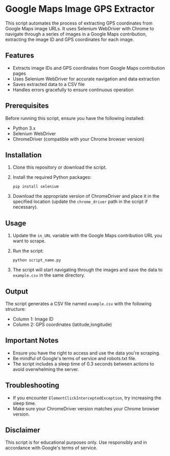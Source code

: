 # Google Maps Image GPS Extractor

This script automates the process of extracting GPS coordinates from Google Maps image URLs. It uses Selenium WebDriver with Chrome to navigate through a series of images in a Google Maps contribution, extracting the image ID and GPS coordinates for each image.

## Features

- Extracts image IDs and GPS coordinates from Google Maps contribution pages
- Uses Selenium WebDriver for accurate navigation and data extraction
- Saves extracted data to a CSV file
- Handles errors gracefully to ensure continuous operation

## Prerequisites

Before running this script, ensure you have the following installed:

- Python 3.x
- Selenium WebDriver
- ChromeDriver (compatible with your Chrome browser version)

## Installation

1. Clone this repository or download the script.
2. Install the required Python packages:

   ```
   pip install selenium
   ```

3. Download the appropriate version of ChromeDriver and place it in the specified location (update the `chrome_driver` path in the script if necessary).

## Usage

1. Update the `in_URL` variable with the Google Maps contribution URL you want to scrape.
2. Run the script:

   ```
   python script_name.py
   ```

3. The script will start navigating through the images and save the data to `example.csv` in the same directory.

## Output

The script generates a CSV file named `example.csv` with the following structure:

- Column 1: Image ID
- Column 2: GPS coordinates (latitude,longitude)

## Important Notes

- Ensure you have the right to access and use the data you're scraping.
- Be mindful of Google's terms of service and robots.txt file.
- The script includes a sleep time of 0.3 seconds between actions to avoid overwhelming the server.

## Troubleshooting

- If you encounter `ElementClickInterceptedException`, try increasing the sleep time.
- Make sure your ChromeDriver version matches your Chrome browser version.


## Disclaimer

This script is for educational purposes only. Use responsibly and in accordance with Google's terms of service.
